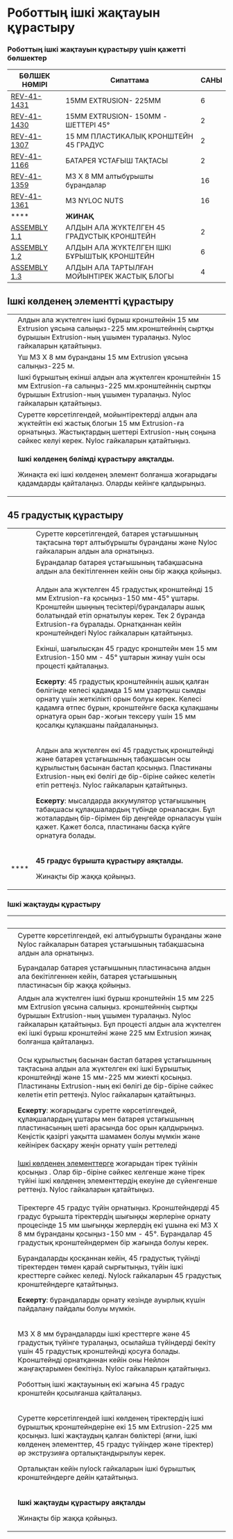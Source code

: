 # Роботтың ішкі жақтауын құрастыру

### Роботтың ішкі жақтауын құрастыру үшін қажетті бөлшектер

| **БӨЛШЕК НӨМІРІ**                                       | **Сипаттама**                               | **САНЫ** |
| ------------------------------------------------------- | ------------------------------------------- | -------- |
| [REV-41-1431](https://www.revrobotics.com/rev-41-1431/) | 15MM EXTRUSION- 225MM                       | 6        |
| [REV-41-1430](https://www.revrobotics.com/rev-41-1430/) | 15MM EXTRUSION- 150MM - ШЕТТЕРІ 45°         | 2        |
| [REV-41-1307](https://www.revrobotics.com/rev-41-1307/) | 15 ММ ПЛАСТИКАЛЫҚ КРОНШТЕЙН 45 ГРАДУС       | 2        |
| [REV-41-1166](https://www.revrobotics.com/rev-41-1166/) | БАТАРЕЯ ҰСТАҒЫШ ТАҚТАСЫ                     | 2        |
| [REV-41-1359](https://www.revrobotics.com/rev-41-1359/) | M3 X 8 ММ алтыбұрышты бұрандалар            | 16       |
| [REV-41-1361](https://www.revrobotics.com/rev-41-1361/) | M3 NYLOC NUTS                               | 16       |
| ****                                                    | **ЖИНАҚ**                                   |          |
| [ASSEMBLY 1.1](broken-reference)                        | АЛДЫН АЛА ЖҮКТЕЛГЕН 45 ГРАДУСТЫҚ КРОНШТЕЙН  | 2        |
| [ASSEMBLY 1.2](broken-reference)                        | АЛДЫН АЛА ЖҮКТЕЛГЕН ІШКІ БҰРЫШТЫҚ КРОНШТЕЙН | 6        |
| [ASSEMBLY 1.3](broken-reference)                        | АЛДЫН АЛА ТАРТЫЛҒАН МОЙЫНТІРЕК ЖАСТЫҚ БЛОГЫ | 4        |

## Ішкі көлденең элементті құрастыру

|                                                                                                                                                                                                                                                                                                              |                                                                                                                                                                                                        |
| ------------------------------------------------------------------------------------------------------------------------------------------------------------------------------------------------------------------------------------------------------------------------------------------------------------ | ------------------------------------------------------------------------------------------------------------------------------------------------------------------------------------------------------ |
| <img src="https://2589213514-files.gitbook.io/~/files/v0/b/gitbook-legacy-files/o/assets%2F-M5yw0n8IneF5-9ybLjT%2F-MMRhIgLPv-irXg3_tVp%2F-MMRhuNwQEkEcqyhE40z%2FEDU%20Kit_ICM%20-%20Add%201st%20Pillow%20Block.svg?alt=media&#x26;token=73206a50-34da-40fa-af60-261211a3e344" alt="" data-size="original">   | Алдын ала жүктелген ішкі бұрыш кронштейнін 15 мм Extrusion ұясына салыңыз-225 мм.кронштейннің сыртқы бұрышын Extrusion-ның ұшымен туралаңыз. Nyloc гайкаларын қатайтыңыз.                              |
| <img src="https://2589213514-files.gitbook.io/~/files/v0/b/gitbook-legacy-files/o/assets%2F-M5yw0n8IneF5-9ybLjT%2F-MMRhIgLPv-irXg3_tVp%2F-MMRi6L_iL2vuZPDZ8-p%2FEDU%20Kit_ICM%20-%20Add%203%20Screws.svg?alt=media&#x26;token=873892b7-4bd1-46f9-b47e-d6c33b336007" alt="" data-size="original">             | Үш M3 X 8 мм бұранданы 15 мм Extrusion ұясына салыңыз-225 м.                                                                                                                                           |
| <img src="https://2589213514-files.gitbook.io/~/files/v0/b/gitbook-legacy-files/o/assets%2F-M5yw0n8IneF5-9ybLjT%2F-MMRhIgLPv-irXg3_tVp%2F-MMRiH0eJ9sE1jP5eY7Q%2FEDU%20Kit_ICM%20-%20Add%202nd%20Inside%20Corner.svg?alt=media&#x26;token=79a7695f-f578-43ad-aa26-d43ea4f220f3" alt="" data-size="original">  | Ішкі бұрыштың екінші алдын ала жүктелген кронштейнін 15 мм Extrusion-ға салыңыз-225 мм.кронштейннің сыртқы бұрышын Extrusion-ның ұшымен туралаңыз. Nyloc гайкаларын қатайтыңыз.                        |
| <img src="https://2589213514-files.gitbook.io/~/files/v0/b/gitbook-legacy-files/o/assets%2F-M5yw0n8IneF5-9ybLjT%2F-MMRhIgLPv-irXg3_tVp%2F-MMRiTHUfWUolrg-iVyx%2FEDU%20Kit_ICM%20-%20Add%20Pillow%20Blocks.svg?alt=media&#x26;token=780f78b6-5d03-49d8-bec5-a3d32b373e63" alt="" data-size="original">        | Суретте көрсетілгендей, мойынтіректерді алдын ала жүктейтін екі жастық блогын 15 мм Extrusion-ға орнатыңыз. Жастықтардың шеттері Extrusion-ның соңына сәйкес келуі керек. Nyloc гайкаларын қатайтыңыз. |
| <img src="https://2589213514-files.gitbook.io/~/files/v0/b/gitbook-legacy-files/o/assets%2F-M5yw0n8IneF5-9ybLjT%2F-MDKjyl9wVWKLR38B7z5%2F-MDLKnimbt8x2Z9lCYbU%2FEDU%20Kit_ICM%20-%20Complete.svg?alt=media&#x26;token=774f5868-71df-46f9-af30-952a89bd39c5" alt="" data-size="original">                     | <p><strong>Ішкі көлденең бөлімді құрастыру аяқталды.</strong></p><p>Жинақта екі ішкі көлденең элемент болғанша жоғарыдағы қадамдарды қайталаңыз. Оларды кейінге қалдырыңыз.</p>                        |

## 45 градустық құрастыру

|                                                                                                                                                                                                                                                                                                         |                                                                                                                                                                                                                                                                                                                                                                                                                                                                                                                                                                                                                                                                                                            |
| ------------------------------------------------------------------------------------------------------------------------------------------------------------------------------------------------------------------------------------------------------------------------------------------------------- | ---------------------------------------------------------------------------------------------------------------------------------------------------------------------------------------------------------------------------------------------------------------------------------------------------------------------------------------------------------------------------------------------------------------------------------------------------------------------------------------------------------------------------------------------------------------------------------------------------------------------------------------------------------------------------------------------------------- |
| <img src="https://2589213514-files.gitbook.io/~/files/v0/b/gitbook-legacy-files/o/assets%2F-M5yw0n8IneF5-9ybLjT%2F-MMRhIgLPv-irXg3_tVp%2F-MMRjeJy6ZUEyEkLLjoe%2FPre-loading%20Battery%20Bracket.svg?alt=media&#x26;token=23694478-358f-49b5-af53-ef34b91242e1" alt="" data-size="original">             | Суретте көрсетілгендей, батарея ұстағышының тақтасына төрт алтыбұрышты бұранданы және Nyloc гайкаларын алдын ала орнатыңыз.                                                                                                                                                                                                                                                                                                                                                                                                                                                                                                                                                                                |
| <img src="https://2589213514-files.gitbook.io/~/files/v0/b/gitbook-legacy-files/o/assets%2F-M5yw0n8IneF5-9ybLjT%2F-MMRhIgLPv-irXg3_tVp%2F-MMRkFeYHhJ6Ydza8g3l%2FBattery%20Bracket%20Redo.svg?alt=media&#x26;token=2efccb20-3836-4ea4-9582-732f13082759" alt="" data-size="original">                    | Бұрандалар батарея ұстағышының табақшасына алдын ала бекітілгеннен кейін оны бір жаққа қойыңыз.                                                                                                                                                                                                                                                                                                                                                                                                                                                                                                                                                                                                            |
| <img src="https://2589213514-files.gitbook.io/~/files/v0/b/gitbook-legacy-files/o/assets%2F-M5yw0n8IneF5-9ybLjT%2F-MMRhIgLPv-irXg3_tVp%2F-MMRkPgxjsypHIAMqg73%2FEDU%20Kit_45DA%20-%20Add%20Brackets.svg?alt=media&#x26;token=aed11627-0364-4019-a31c-cf5bc1fde2d3" alt="" data-size="original">         | <p>Алдын ала жүктелген 45 градустық кронштейнді 15 мм Extrusion-ға қосыңыз-150 мм-45° ұштары. Кронштейн шыңның тесіктері/бұрандалары ашық болатындай етіп орнатылуы керек. Тек 2 бұранда Extrusion-ға бұралады. Орнатқаннан кейін кронштейндегі Nyloc гайкаларын қатайтыңыз.</p><p>Екінші, шағылысқан 45 градус кронштейн мен 15 мм Extrusion-150 мм - 45° ұштарын жинау үшін осы процесті қайталаңыз.</p><p><strong>Ескерту</strong>: 45 градустық кронштейннің ашық қалған бөлігінде келесі қадамда 15 мм ұзартқыш сымды орнату үшін жеткілікті орын болуы керек. Келесі қадамға өтпес бұрын, кронштейнге басқа құлақшаны орнатуға орын бар-жоғын тексеру үшін 15 мм қосалқы құлақшаны пайдаланыңыз.</p> |
| <img src="https://2589213514-files.gitbook.io/~/files/v0/b/gitbook-legacy-files/o/assets%2F-M5yw0n8IneF5-9ybLjT%2F-MMRhIgLPv-irXg3_tVp%2F-MMRkyzqRPX0QIGL_ZI8%2FEDU%20Kit_45DA%20-%20Add%20Battery%20Plate.svg?alt=media&#x26;token=ec2863c3-d906-4ded-aba0-62bf20b31899" alt="" data-size="original">  | <p>Алдын ала жүктелген екі 45 градустық кронштейнді және батарея ұстағышының табақшасын осы құрылыстың басынан бастап қосыңыз. Пластинаны Extrusion-ның екі бөлігі де бір-біріне сәйкес келетін етіп реттеңіз. Nyloc гайкаларын қатайтыңыз.</p><p><strong>Ескерту</strong>: мысалдарда аккумулятор ұстағышының табақшасы құлақшалардың түбінде орналасқан. Бұл жоталардың бір-бірімен бір деңгейде орналасуы үшін қажет. Қажет болса, пластинаны басқа күйге орнатуға болады.</p>                                                                                                                                                                                                                          |
| <img src="https://2589213514-files.gitbook.io/~/files/v0/b/gitbook-legacy-files/o/assets%2F-M5yw0n8IneF5-9ybLjT%2F-MMRhIgLPv-irXg3_tVp%2F-MMRl9Jmg4_7xQQFq19E%2FEDU%20Kit_45DA%20-%20Complete.svg?alt=media&#x26;token=764276ec-5eaf-4025-9849-ecacfd5a795c" alt="" data-size="original"> ****          | <p><strong>45 градус бұрышта құрастыру аяқталды.</strong></p><p>Жинақты бір жаққа қойыңыз.</p>                                                                                                                                                                                                                                                                                                                                                                                                                                                                                                                                                                                                             |

### Ішкі жақтауды құрастыру

|                                                                                                                                                                                                                                                                                                                                                                                                                                                                                                                                                                                                                                      | ​                                                                                                                                                                                                                                                                                                                                                                                                                                                                                                                                                                                    |
| ------------------------------------------------------------------------------------------------------------------------------------------------------------------------------------------------------------------------------------------------------------------------------------------------------------------------------------------------------------------------------------------------------------------------------------------------------------------------------------------------------------------------------------------------------------------------------------------------------------------------------------ | ------------------------------------------------------------------------------------------------------------------------------------------------------------------------------------------------------------------------------------------------------------------------------------------------------------------------------------------------------------------------------------------------------------------------------------------------------------------------------------------------------------------------------------------------------------------------------------ |
| <p>​</p><p><img src="https://2589213514-files.gitbook.io/~/files/v0/b/gitbook-legacy-files/o/assets%2F-M5yw0n8IneF5-9ybLjT%2F-MMRhIgLPv-irXg3_tVp%2F-MMRlPZTF3XchKvvuirM%2FEDU%20Kit_Pre-Loaded%20Battery%20Plate%20(2S).svg?alt=media&#x26;token=4c6e73e8-d9ca-46a1-88a2-94f7f348ee3b" alt="" data-size="original"></p>                                                                                                                                                                                                                                                                                                             | Суретте көрсетілгендей, екі алтыбұрышты бұранданы және Nyloc гайкаларын батарея ұстағышының табақшасына алдын ала орнатыңыз.                                                                                                                                                                                                                                                                                                                                                                                                                                                         |
| <p><img src="https://2589213514-files.gitbook.io/~/files/v0/b/gitbook-legacy-files/o/assets%2F-M5yw0n8IneF5-9ybLjT%2F-MMRhIgLPv-irXg3_tVp%2F-MMRlL5pt2sImdMQZFAs%2FEDU%20Kit_Pre-Load%20Battery%20Plate%20(2S).svg?alt=media&#x26;token=853f569d-270b-41a2-9dd5-410bdeacd159" alt="" data-size="original"></p><p>​</p>                                                                                                                                                                                                                                                                                                               | Бұрандалар батарея ұстағышының пластинасына алдын ала бекітілгеннен кейін, батарея ұстағышының пластинасын бір жаққа қойыңыз.                                                                                                                                                                                                                                                                                                                                                                                                                                                        |
| <p>​</p><p><img src="https://2589213514-files.gitbook.io/~/files/v0/b/gitbook-legacy-files/o/assets%2F-M5yw0n8IneF5-9ybLjT%2F-MMRhIgLPv-irXg3_tVp%2F-MMRmVIKGRdaZLQx0E6J%2FEDU%20Kit_ICM%20-%20Add%201st%20Pillow%20Block.svg?alt=media&#x26;token=f4181e6a-c215-46fd-81db-cbda399d0670" alt="" data-size="original"></p>                                                                                                                                                                                                                                                                                                            | Алдын ала жүктелген ішкі бұрыш кронштейнін 15 мм 225 мм Extrusion ұясына салыңыз. кронштейннің сыртқы бұрышын Extrusion-ның ұшымен туралаңыз. Nyloc гайкаларын қатайтыңыз. Бұл процесті алдын ала жүктелген екі ішкі бұрыш кронштейні және  225 мм Extrusion жинақ болғанша қайталаңыз.                                                                                                                                                                                                                                                                                              |
| <p>​</p><p><img src="https://2589213514-files.gitbook.io/~/files/v0/b/gitbook-legacy-files/o/assets%2F-M5yw0n8IneF5-9ybLjT%2F-MMRhIgLPv-irXg3_tVp%2F-MMRmqwtlh2wosrXYD08%2FEDU%20Kit_UR%20-%20Add%20Uprights%20to%20Plate.svg?alt=media&#x26;token=cdf55838-26e1-44da-b3ba-440c76fb9968" alt="" data-size="original"></p>                                                                                                                                                                                                                                                                                                            | <p>Осы құрылыстың басынан бастап батарея ұстағышының тақтасына алдын ала жүктелген екі ішкі Бұрыштық кронштейнді және 15 мм-225 мм жиекті қосыңыз. Пластинаны Extrusion-ның екі бөлігі де бір-біріне сәйкес келетін етіп реттеңіз. Nyloc гайкаларын қатайтыңыз.</p><p><strong>Ескерту</strong>: жоғарыдағы суретте көрсетілгендей, құлақшалардың ұштары мен батарея ұстағышының пластинасының шеті арасында бос орын қалдырыңыз. Кеңістік қазіргі уақытта шамамен болуы мүмкін және кейінірек басқару жеңін орнату үшін реттеледі</p>                                                |
| <p>​</p><p><img src="https://2589213514-files.gitbook.io/~/files/v0/b/gitbook-legacy-files/o/assets%2F-M5yw0n8IneF5-9ybLjT%2F-MMRhIgLPv-irXg3_tVp%2F-MMRnlwVxdzRzkCzEILm%2FEDU%20Kit_TT%20-%20Add%20ICM%20to%20UR.svg?alt=media&#x26;token=07771b23-4366-4fd4-b86f-e5dca078cc3a" alt="" data-size="original"></p>                                                                                                                                                                                                                                                                                                                    | [Ішкі көлденең элементтерге](https://docs.revrobotics.com/duo-build/ftc-starter-kit-class-bot/skv3-internal-robot-frame-assembly#internal-cross-member-assembly) жоғарыдан тірек түйінін қосыңыз . Олар бір-біріне сәйкес келгенше және тірек түйіні ішкі көлденең элементтердің екеуіне де сүйенгенше реттеңіз. Nyloc гайкаларын қатайтыңыз.                                                                                                                                                                                                                                        |
| <p>​</p><p><img src="https://2589213514-files.gitbook.io/~/files/v0/b/gitbook-legacy-files/o/assets%2F-M5yw0n8IneF5-9ybLjT%2F-MMRhIgLPv-irXg3_tVp%2F-MMRoJ_aTTwcAyeJ6Un0%2FEDU%20Kit_Detail%20View%20-%20Add%2045%20Degree%20Assembly.svg.2020_07_30_11_33_56.0.svg?alt=media&#x26;token=58d0e638-9926-48ee-854f-ecc4ebecfd29" alt="" data-size="original"></p>                                                                                                                                                                                                                                                                      | <p>Тіректерге 45 градус түйін орнатыңыз. Кронштейндерді 45 градус бұрышта тіректердің шығыңқы жерлеріне орнату процесінде 15 мм шығыңқы жерлердің екі ұшына екі M3 X 8 мм бұранданы қосыңыз-150 мм - 45°. Бұрандалар 45 градустық кронштейндермен бір жағында болуы керек.</p><p>Бұрандаларды қосқаннан кейін, 45 градустық түйінді тіректерден төмен қарай сырғытыңыз, түйін ішкі кресттерге сәйкес келеді. Nylock гайкаларын 45 градустық кронштейндерге қатайтыңыз.</p><p><strong>Ескерту</strong>: бұрандаларды орнату кезінде ауырлық күшін пайдалану пайдалы болуы мүмкін.</p> |
| <p>​</p><p><img src="https://2589213514-files.gitbook.io/~/files/v0/b/gitbook-legacy-files/o/assets%2F-M5yw0n8IneF5-9ybLjT%2F-MMRhIgLPv-irXg3_tVp%2F-MMRoAtahYC19P07SRbu%2FEDU%20Kit_TT-%20Add%2045%20Degree%20Bracket.svg?alt=media&#x26;token=1b24407b-cd44-4e87-a7cb-c69dc2475545" alt="" data-size="original"></p><p>​</p><p>​</p><p><img src="https://2589213514-files.gitbook.io/~/files/v0/b/gitbook-legacy-files/o/assets%2F-M5yw0n8IneF5-9ybLjT%2F-MMRhIgLPv-irXg3_tVp%2F-MMRpHQH-iW5G3S_LYK-%2FEDU%20Kit_TT%20-%20Complete.svg?alt=media&#x26;token=acd30e6f-148f-43f7-98c2-93dbc66908a1" alt="" data-size="original"></p> | <p>M3 X 8 мм бұрандаларды ішкі кресттерге және 45 градустық түйінге туралаңыз, осылайша түйіндерді бекіту үшін 45 градустық кронштейнді қосуға болады. Кронштейнді орнатқаннан кейін оны Нейлон жаңғақтарымен бекітіңіз. Nyloc гайкаларын қатайтыңыз.</p><p>Роботтың ішкі жақтауының екі жағына 45 градус кронштейн қосылғанша қайталаңыз.</p>                                                                                                                                                                                                                                       |
| <p>​</p><p><img src="https://2589213514-files.gitbook.io/~/files/v0/b/gitbook-legacy-files/o/assets%2F-M5yw0n8IneF5-9ybLjT%2F-MDRaMoS1o_Ko2Ik5TVR%2F-MDVmMxKWEmHlbEUPWyx%2FEDU%20Kit_Chassis%20Frame%20-%20Add%20Extrusion.svg?alt=media&#x26;token=41d4585b-53dc-4b4b-b378-731351c5b7bc" alt="" data-size="original"></p>                                                                                                                                                                                                                                                                                                           | <p>Суретте көрсетілгендей ішкі көлденең тіректердің ішкі бұрыштық кронштейндеріне екі 15 мм Extrusion-225 мм қосыңыз. Ішкі жақтаудың қалған бөліктері (яғни, ішкі көлденең элементтер, 45 градус түйіндер және тіректер) әр экструзияға орталықтандырылуы керек.</p><p>Орталықтан кейін nylock гайкаларын ішкі бұрыштық кронштейндерге дейін қатайтыңыз.</p>                                                                                                                                                                                                                         |
| <p>​</p><p><img src="https://2589213514-files.gitbook.io/~/files/v0/b/gitbook-legacy-files/o/assets%2F-M5yw0n8IneF5-9ybLjT%2F-MMRhIgLPv-irXg3_tVp%2F-MMRpzLp6_npzF7jesgR%2FEDU%20Kit_View%2062.svg?alt=media&#x26;token=68139d72-9c6c-495e-adee-08b118c757ad" alt="" data-size="original"></p>                                                                                                                                                                                                                                                                                                                                       | <p><strong>Ішкі жақтауды құрастыру аяқталды</strong></p><p>Жинақты бір жаққа қойыңыз.</p>                                                                                                                                                                                                                                                                                                                                                                                                                                                                                            |
